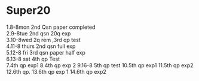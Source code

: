 # Super20
1.8-8mon 2nd Qsn paper completed <br>
2.9-8tue 2nd qsn 20q exp <br>
3.10-8wed 2q rem ,3rd qp test <br>
4.11-8 thurs 2nd qsn full exp <br>
5.12-8 fri 3rd qsn paper half exp<br>
6.13-8 sat 4th qp Test <br>
7.4th qp exp1
8.4th qp exp 2
9.16-8 5th qp test
10.5th qp exp1
11.5th qp exp2
12.6th qp.
13.6th qp exp 1
14.6th qp exp2
